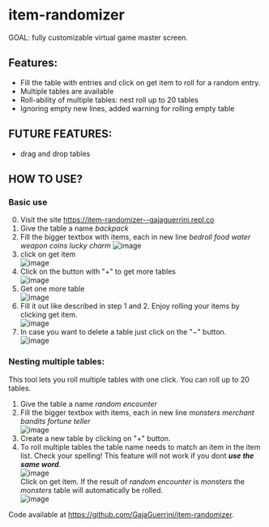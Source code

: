 # item-randomizer
GOAL:  fully customizable virtual game master screen. <br>

## Features:
- Fill the table with entries and click on get item to roll for a random entry.
- Multiple tables are available
- Roll-ability of multiple tables: nest roll up to 20 tables
- Ignoring empty new lines, added warning for rolling empty table

## FUTURE FEATURES:
  - drag and drop tables

## **HOW TO USE?**

### Basic use
  0. Visit the site  https://item-randomizer--gajaguerrini.repl.co
  1. Give the table a name _backpack_ 
  2. Fill the bigger textbox with items, each in new line  _bedroll 
food
water
weapon
coins
lucky charm_ ![image](images/image.png)
  3. click on get item <br>
![image](images/image_2.png) 
  4. Click on the button with "+" to get more tables <br>![image](images/image_3.png)
  5. Get one more table <br> ![image](images/image_4.png)
  6. Fill it out like described in step 1 and 2. Enjoy rolling your items by clicking get item. <br> ![image](images/image_5.png)
  7. In case you want to delete a table just click on the "−" button. <br> ![image](images/image_12.png)

### Nesting multiple tables:

This tool lets you roll multiple tables with one click. You can roll up to 20 tables. 
  1. Give the table a name _random encounter_  
  2. Fill the bigger textbox with items, each in new line _monsters
merchant
bandits
fortune teller_ <br> ![image](images/image_7.png)
  3. Create a new table by clicking on "+" button.
  4. To roll multiple tables the table name needs to match an item in the item list. Check your spelling! This feature will not work if you dont ***use the same word***. <br> ![image](images/image_8.png)
<br> Click on get item. If the result of _random encounter_ is  _monsters_ the _monsters_ table will automatically be rolled. <br> ![image](images/image_11.png)
  


Code available at https://github.com/GajaGuerrini/item-randomizer.